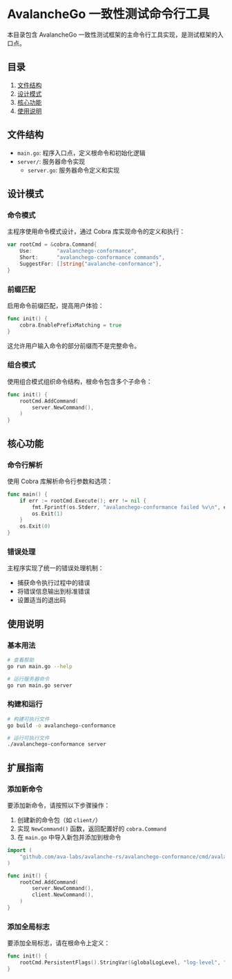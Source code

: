 # AvalancheGo 一致性测试命令行工具

本目录包含 AvalancheGo 一致性测试框架的主命令行工具实现，是测试框架的入口点。

## 目录

1. [文件结构](#文件结构)
2. [设计模式](#设计模式)
3. [核心功能](#核心功能)
4. [使用说明](#使用说明)

## 文件结构

- `main.go`: 程序入口点，定义根命令和初始化逻辑
- `server/`: 服务器命令实现
  - `server.go`: 服务器命令定义和实现

## 设计模式

### 命令模式

主程序使用命令模式设计，通过 Cobra 库实现命令的定义和执行：

```go
var rootCmd = &cobra.Command{
    Use:        "avalanchego-conformance",
    Short:      "avalanchego-conformance commands",
    SuggestFor: []string{"avalanche-conformance"},
}
```

### 前缀匹配

启用命令前缀匹配，提高用户体验：

```go
func init() {
    cobra.EnablePrefixMatching = true
}
```

这允许用户输入命令的部分前缀而不是完整命令。

### 组合模式

使用组合模式组织命令结构，根命令包含多个子命令：

```go
func init() {
    rootCmd.AddCommand(
        server.NewCommand(),
    )
}
```

## 核心功能

### 命令行解析

使用 Cobra 库解析命令行参数和选项：

```go
func main() {
    if err := rootCmd.Execute(); err != nil {
        fmt.Fprintf(os.Stderr, "avalanchego-conformance failed %v\n", err)
        os.Exit(1)
    }
    os.Exit(0)
}
```

### 错误处理

主程序实现了统一的错误处理机制：

- 捕获命令执行过程中的错误
- 将错误信息输出到标准错误
- 设置适当的退出码

## 使用说明

### 基本用法

```bash
# 查看帮助
go run main.go --help

# 运行服务器命令
go run main.go server
```

### 构建和运行

```bash
# 构建可执行文件
go build -o avalanchego-conformance

# 运行可执行文件
./avalanchego-conformance server
```

## 扩展指南

### 添加新命令

要添加新命令，请按照以下步骤操作：

1. 创建新的命令包（如 `client/`）
2. 实现 `NewCommand()` 函数，返回配置好的 `cobra.Command`
3. 在 `main.go` 中导入新包并添加到根命令

```go
import (
    "github.com/ava-labs/avalanche-rs/avalanchego-conformance/cmd/avalanchego-conformance/client"
)

func init() {
    rootCmd.AddCommand(
        server.NewCommand(),
        client.NewCommand(),
    )
}
```

### 添加全局标志

要添加全局标志，请在根命令上定义：

```go
func init() {
    rootCmd.PersistentFlags().StringVar(&globalLogLevel, "log-level", "info", "设置日志级别")
}
```
